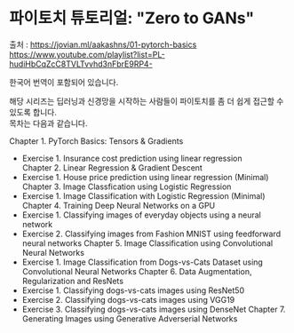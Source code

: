 # 파이토치 튜토리얼: "Zero to GANs"

출처 : 
https://jovian.ml/aakashns/01-pytorch-basics <br>
https://www.youtube.com/playlist?list=PL-hudiHbCqZcC8TVLTvvhd3nFbrE9RP4-

한국어 번역이 포함되어 있습니다.

해당 시리즈는 딥러닝과 신경망을 시작하는 사람들이 파이토치를 좀 더 쉽게 접근할 수 있도록 합니다.<br>
목차는 다음과 같습니다.

Chapter 1. PyTorch Basics: Tensors & Gradients
* Exercise 1. Insurance cost prediction using linear regression <br>
Chapter 2. Linear Regression & Gradient Descent
* Exercise 1. House price prediction using linear regression (Minimal)
Chapter 3. Image Classfication using Logistic Regression
* Exercise 1. Image Classification with Logistic Regression (Minimal)
Chapter 4. Training Deep Neural Networks on a GPU
* Exercise 1. Classifying images of everyday objects using a neural network
* Exercise 2. Classifying images from Fashion MNIST using feedforward neural networks
Chapter 5. Image Classification using Convolutional Neural Networks
* Exercise 1. Image Classification from Dogs-vs-Cats Dataset using Convolutional Neural Networks
Chapter 6. Data Augmentation, Regularization and ResNets
* Exercise 1. Classifying dogs-vs-cats images using ResNet50
* Exercise 2. Classifying dogs-vs-cats images using VGG19
* Exercise 3. Classifying dogs-vs-cats images using DenseNet
Chapter 7. Generating Images using Generative Adverserial Networks
